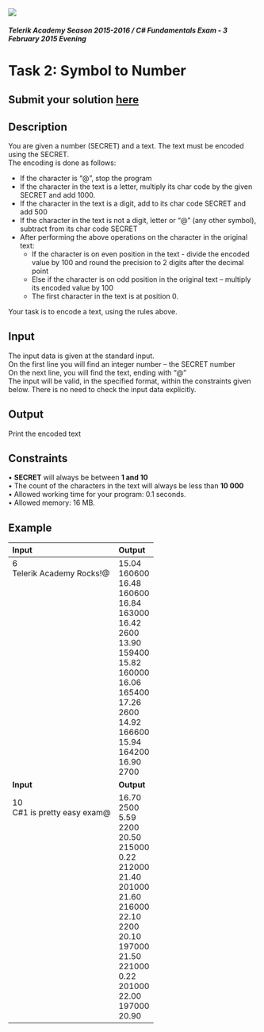 ﻿<img src="https://raw.githubusercontent.com/TelerikAcademy/Common/master/logos/telerik-header-logo.png" />

#### _Telerik Academy Season 2015-2016 / C# Fundamentals Exam - 3 February 2015 Evening_

# Task 2: Symbol to Number

## Submit your solution [here](http://bgcoder.com/Contests/Practice/Index/205#1)

## Description   

You are given a number (SECRET) and a text. The text must be encoded using the SECRET.  
The encoding is done as follows:  
- If the character is “@”, stop the program  
- If the character in the text is a letter, multiply its char code by the given SECRET and add 1000.  
- If the character in the text is a digit, add to its char code SECRET and add 500  
- If the character in the text is not a digit, letter or “@” (any other symbol), subtract from its char code SECRET  
- After performing the above operations on the character in the original text:  
  - If the character is on even position in the text - divide the encoded value by 100 and round the precision to 2 digits after the decimal point  
  - Else if the character is on odd position in the original text – multiply its encoded value by 100  
  - The first character in the text is at position 0.  
 
Your task is to encode a text, using the rules above.  

## Input  

The input data is given at the standard input.   
On the first line you will find an integer number – the SECRET number  
On the next line, you will find the text, ending with “@”  
The input will be valid, in the specified format, within the constraints given below. There is no need to check the input data explicitly.  

## Output

Print the encoded text

## Constraints

•	**SECRET** will always be between **1 and 10**  
•	The count of the characters in the text will always be less than **10 000**  
•	Allowed working time for your program: 0.1 seconds.  
•	Allowed memory: 16 MB.  

## Example

|Input|Output|
|:-------------|:--------------|
|6<br/>Telerik Academy Rocks!@<br/><br/><br/><br/><br/><br/><br/><br/><br/><br/><br/><br/><br/><br/><br/><br/><br/><br/><br/><br/><br/>|15.04<br/>160600<br/>16.48<br/>160600<br/>16.84<br/>163000<br/>16.42<br/>2600<br/>13.90<br/>159400<br/>15.82<br/>160000<br/>16.06<br/>165400<br/>17.26<br/>2600<br/>14.92<br/>166600<br/>15.94<br/>164200<br/>16.90<br/>2700<br/>|
|**Input**|**Output**|
|10<br/>C#1 is pretty easy exam@<br/><br/><br/><br/><br/><br/><br/><br/><br/><br/><br/><br/><br/><br/><br/><br/><br/><br/><br/><br/><br/>|16.70<br/>2500<br/>5.59<br/>2200<br/>20.50<br/>215000<br/>0.22<br/>212000<br/>21.40<br/>201000<br/>21.60<br/>216000<br/>22.10<br/>2200<br/>20.10<br/>197000<br/>21.50<br/>221000<br/>0.22<br/>201000<br/>22.00<br/>197000<br/>20.90<br/>|


